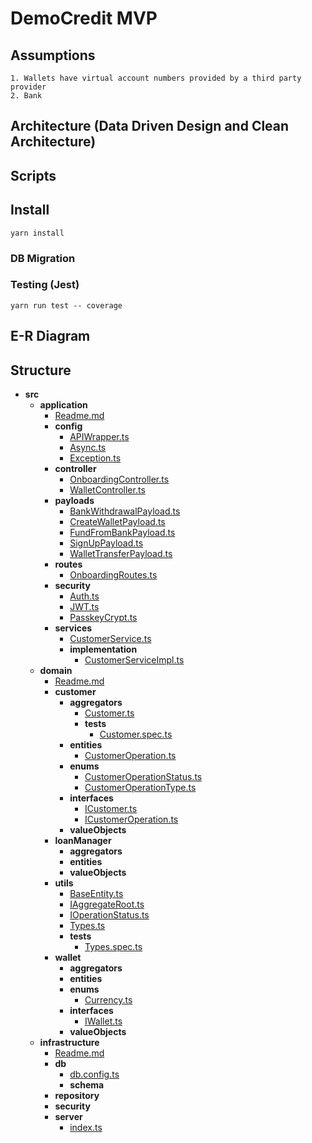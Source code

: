 # DemoCredit MVP

## Assumptions
```
1. Wallets have virtual account numbers provided by a third party provider
2. Bank 
```

## Architecture (Data Driven Design and Clean Architecture)

## Scripts
## Install
``` 
yarn install
```
### DB Migration 

### Testing (Jest)
``` 
yarn run test -- coverage
```
## E-R Diagram


## Structure
  - __src__
     - __application__
       - [Readme.md](src/application/Readme.md)
       - __config__
         - [APIWrapper.ts](src/application/config/APIWrapper.ts)
         - [Async.ts](src/application/config/Async.ts)
         - [Exception.ts](src/application/config/Exception.ts)
       - __controller__
         - [OnboardingController.ts](src/application/controller/OnboardingController.ts)
         - [WalletController.ts](src/application/controller/WalletController.ts)
       - __payloads__
         - [BankWithdrawalPayload.ts](src/application/payloads/BankWithdrawalPayload.ts)
         - [CreateWalletPayload.ts](src/application/payloads/CreateWalletPayload.ts)
         - [FundFromBankPayload.ts](src/application/payloads/FundFromBankPayload.ts)
         - [SignUpPayload.ts](src/application/payloads/SignUpPayload.ts)
         - [WalletTransferPayload.ts](src/application/payloads/WalletTransferPayload.ts)
       - __routes__
         - [OnboardingRoutes.ts](src/application/routes/OnboardingRoutes.ts)
       - __security__
         - [Auth.ts](src/application/security/Auth.ts)
         - [JWT.ts](src/application/security/JWT.ts)
         - [PasskeyCrypt.ts](src/application/security/PasskeyCrypt.ts)
       - __services__
         - [CustomerService.ts](src/application/services/CustomerService.ts)
         - __implementation__
           - [CustomerServiceImpl.ts](src/application/services/implementation/CustomerServiceImpl.ts)
     - __domain__
       - [Readme.md](src/domain/Readme.md)
       - __customer__
         - __aggregators__
           - [Customer.ts](src/domain/customer/aggregators/Customer.ts)
           - __tests__
             - [Customer.spec.ts](src/domain/customer/aggregators/tests/Customer.spec.ts)
         - __entities__
           - [CustomerOperation.ts](src/domain/customer/entities/CustomerOperation.ts)
         - __enums__
           - [CustomerOperationStatus.ts](src/domain/customer/enums/CustomerOperationStatus.ts)
           - [CustomerOperationType.ts](src/domain/customer/enums/CustomerOperationType.ts)
         - __interfaces__
           - [ICustomer.ts](src/domain/customer/interfaces/ICustomer.ts)
           - [ICustomerOperation.ts](src/domain/customer/interfaces/ICustomerOperation.ts)
         - __valueObjects__
       - __loanManager__
         - __aggregators__
         - __entities__
         - __valueObjects__
       - __utils__
         - [BaseEntity.ts](src/domain/utils/BaseEntity.ts)
         - [IAggregateRoot.ts](src/domain/utils/IAggregateRoot.ts)
         - [IOperationStatus.ts](src/domain/utils/IOperationStatus.ts)
         - [Types.ts](src/domain/utils/Types.ts)
         - __tests__
           - [Types.spec.ts](src/domain/utils/tests/Types.spec.ts)
       - __wallet__
         - __aggregators__
         - __entities__
         - __enums__
           - [Currency.ts](src/domain/wallet/enums/Currency.ts)
         - __interfaces__
           - [IWallet.ts](src/domain/wallet/interfaces/IWallet.ts)
         - __valueObjects__
     - __infrastructure__
       - [Readme.md](src/infrastructure/Readme.md)
       - __db__
         - [db.config.ts](src/infrastructure/db/db.config.ts)
         - __schema__
       - __repository__
       - __security__
       - __server__
         - [index.ts](src/infrastructure/server/index.ts)




